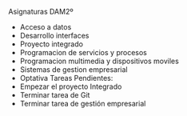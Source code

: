 Asignaturas DAM2º
- Acceso a datos
- Desarrollo interfaces
- Proyecto integrado
- Programacion de servicios y procesos
- Programacion multimedia y dispositivos moviles
- Sistemas de gestion empresarial
- Optativa
Tareas Pendientes:
- Empezar el proyecto Integrado
- Terminar tarea de Git
- Terminar tarea de gestión empresarial
